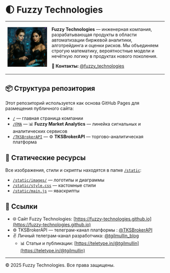 # 🌓 Fuzzy Technologies

<table>
  <tr>
    <td>
      <img src="/static/images/0000-Вера-и-Дарина.png" width="100%" alt="Fuzzy Technologies"/>
    </td>
    <td>
      <p><strong>Fuzzy Technologies</strong> — инженерная компания, разрабатывающая продукты в области автоматизации биржевой аналитики, алготрейдинга и оценки рисков. Мы объединяем строгую математику, вероятностные модели и нечёткую логику в продуктах нового поколения.</p>
      <p>💬 <strong>Контакты:</strong> <a href="https://t.me/fuzzy_technologies">@fuzzy_technologies</a></p>
    </td>
  </tr>
</table>

## 📦 Структура репозитория

Этот репозиторий используется как основа GitHub Pages для размещения публичного сайта:

- [`/`](https://fuzzy-technologies.github.io) — главная страница компании
- [`/FMA`](https://fuzzy-technologies.github.io/FMA) — 📊 **Fuzzy Market Analytics** — линейка сигнальных и аналитических сервисов
- [`/TKSBrokerAPI`](https://fuzzy-technologies.github.io/TKSBrokerAPI) — ⚙️ **TKSBrokerAPI** — торгово-аналитическая платформа

## 📂 Статические ресурсы

Все изображения, стили и скрипты находятся в папке [`/static`](./static):

- [`/static/images/`](./static/images) — логотипы и диаграммы
- [`/static/style.css`](./static/style.css) — кастомные стили
- [`/static/main.js`](./static/main.js) — яваскрипты

## 🔗 Ссылки

- 🌐 Сайт Fuzzy Technologies: [https://fuzzy-technologies.github.io](https://fuzzy-technologies.github.io)
- ⚙️ TKSBrokerAPI — телеграм-канал платформы : [@TKSBrokerAPI](https://t.me/TKSBrokerAPI/19)
- ✌️ Личный телеграм-канал разработчика: [@tgilmullin_blog](https://t.me/tgilmullin_blog/3) 
  - 📊 Статьи и публикации: [https://teletype.in/@tgilmullin](https://teletype.in/@tgilmullin)

---

© 2025 Fuzzy Technologies. Все права защищены.